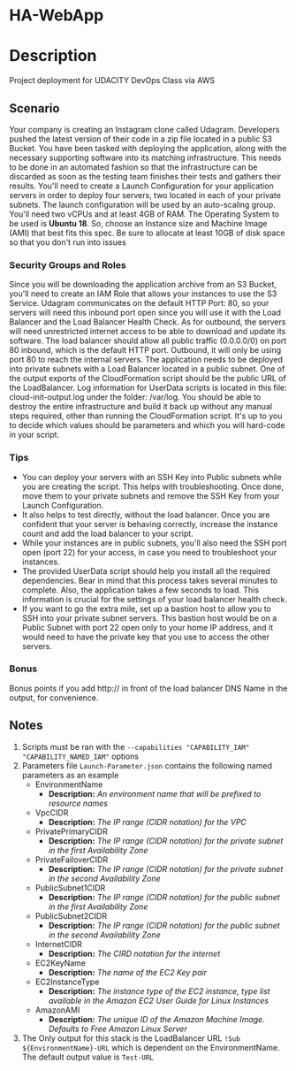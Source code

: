 # HA-WebApp
# Description
Project deployment for UDACITY DevOps Class via AWS
## Scenario 
Your company is creating an Instagram clone called Udagram. Developers pushed the latest version of their code in a zip file located in a public S3 Bucket.
You have been tasked with deploying the application, along with the necessary supporting software into its matching infrastructure.
This needs to be done in an automated fashion so that the infrastructure can be discarded as soon as the testing team finishes their tests and gathers their results.
You'll need to create a Launch Configuration for your application servers in order to deploy four servers, two located in each of your private subnets. The launch configuration will be used by an auto-scaling group.
You'll need two vCPUs and at least 4GB of RAM. The Operating System to be used is **Ubuntu 18**. So, choose an Instance size and Machine Image (AMI) that best fits this spec. Be sure to allocate at least 10GB of disk space so that you don't run into issues
### Security Groups and Roles
Since you will be downloading the application archive from an S3 Bucket, you'll need to create an IAM Role that allows your instances to use the S3 Service.
Udagram communicates on the default HTTP Port: 80, so your servers will need this inbound port open since you will use it with the Load Balancer and the Load Balancer Health Check. As for outbound, the servers will need unrestricted internet access to be able to download and update its software.
The load balancer should allow all public traffic (0.0.0.0/0) on port 80 inbound, which is the default HTTP port. Outbound, it will only be using port 80 to reach the internal servers.
The application needs to be deployed into private subnets with a Load Balancer located in a public subnet.
One of the output exports of the CloudFormation script should be the public URL of the LoadBalancer.
Log information for UserData scripts is located in this file: cloud-init-output.log under the folder: /var/log.
You should be able to destroy the entire infrastructure and build it back up without any manual steps required, other than running the CloudFormation script.
It's up to you to decide which values should be parameters and which you will hard-code in your script.
### Tips
- You can deploy your servers with an SSH Key into Public subnets while you are creating the script. This helps with troubleshooting. Once done, move them to your private subnets and remove the SSH Key from your Launch Configuration.
- It also helps to test directly, without the load balancer. Once you are confident that your server is behaving correctly, increase the instance count and add the load balancer to your script.
- While your instances are in public subnets, you'll also need the SSH port open (port 22) for your access, in case you need to troubleshoot your instances.
- The provided UserData script should help you install all the required dependencies. Bear in mind that this process takes several minutes to complete. Also, the application takes a few seconds to load. This information is crucial for the settings of your load balancer health check.
- If you want to go the extra mile, set up a bastion host to allow you to SSH into your private subnet servers. This bastion host would be on a Public Subnet with port 22 open only to your home IP address, and it would need to have the private key that you use to access the other servers.
### Bonus
Bonus points if you add http:// in front of the load balancer DNS Name in the output, for convenience.

## Notes
1. Scripts must be ran with the `--capabilities "CAPABILITY_IAM" "CAPABILITY_NAMED_IAM"` options
2. Parameters file `Launch-Parameter.json` contains the following named parameters as an example
    - EnvironmentName
        - **Description:** *An environment name that will be prefixed to resource names*
    - VpcCIDR
        - **Description:** *The IP range (CIDR notation) for the VPC*
    - PrivatePrimaryCIDR
        - **Description:** *The IP range (CIDR notation) for the private subnet in the first Availability Zone*
    - PrivateFailoverCIDR
        - **Description:** *The IP range (CIDR notation) for the private subnet in the second Availability Zone*
    - PublicSubnet1CIDR
        - **Description:** *The IP range (CIDR notation) for the public subnet in the first Availability Zone*
    - PublicSubnet2CIDR
        - **Description:** *The IP range (CIDR notation) for the public subnet in the second Availability Zone*
    - InternetCIDR
        - **Description:** *The CIRD notation for the internet*
    - EC2KeyName
        - **Description:** *The name of the EC2 Key pair*
    - EC2InstanceType
        - **Description:** *The instance type of the EC2 instance, type list available in the Amazon EC2 User Guide for Linux Instances*
    - AmazonAMI
        - **Description:** *The unique ID of the Amazon Machine Image. Defaults to Free Amazon Linux Server*
3. The Only output for this stack is the LoadBalancer URL `!Sub ${EnvironmentName}-URL` which is dependent on the EnvironmentName. The default output value is `Test-URL`